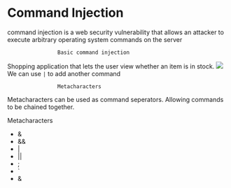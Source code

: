 # Command Injection
command injection is a web security vulnerability that allows an attacker to execute arbitrary operating system commands on the server

					Basic command injection
Shopping application that lets the user view whether an item is in stock.
![](Command1.png)
We can use `|` to add another command

					Metacharacters
Metacharacters can be used as command seperators. Allowing commands to be chained together.

Metacharacters
- &
-  &&
-  |
-  ||
- ;
- `
- &